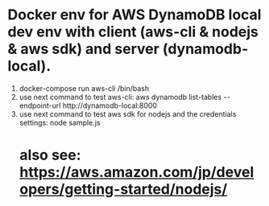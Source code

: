 # Docker env for AWS DynamoDB local dev env with client (aws-cli & nodejs & aws sdk) and server (dynamodb-local). 

1. docker-compose run aws-cli /bin/bash
2. use next command to test aws-cli: 
   aws dynamodb list-tables --endpoint-url http://dynamodb-local:8000
3. use next command to test aws sdk for nodejs and the credentials settings:
   node sample.js
   # also see: https://aws.amazon.com/jp/developers/getting-started/nodejs/
